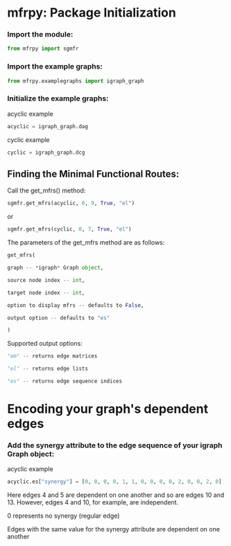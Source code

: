 # mfrpy: Package Initialization

### Import the module:

```py
from mfrpy import sgmfr
```

### Import the example graphs:

```py
from mfrpy.examplegraphs import igraph_graph
```

### Initialize the example graphs:

acyclic example

```py
acyclic = igraph_graph.dag
```

cyclic example

```py
cyclic = igraph_graph.dcg
```


## Finding the Minimal Functional Routes:

Call the get_mfrs() method:

```py
sgmfr.get_mfrs(acyclic, 0, 9, True, "el")
```

or

```py
sgmfr.get_mfrs(cyclic, 0, 7, True, "el")
```


The parameters of the get_mfrs method are as follows:

```py
get_mfrs(

graph -- *igraph* Graph object, 

source node index -- int, 

target node index -- int, 

option to display mfrs -- defaults to False,

output option -- defaults to "es"

)
```


Supported output options:

```py
"em" -- returns edge matrices

"el" -- returns edge lists

"es" -- returns edge sequence indices
```

# Encoding your graph's dependent edges

### Add the synergy attribute to the edge sequence of your igraph Graph object:

acyclic example

```py
acyclic.es["synergy"] = [0, 0, 0, 0, 1, 1, 0, 0, 0, 0, 2, 0, 0, 2, 0]
```

Here edges 4 and 5 are dependent on one another and so are edges 10 and 13. 
However, edges 4 and 10, for example, are independent.

0 represents no synergy (regular edge)

Edges with the same value for the synergy attribute are dependent on one another



